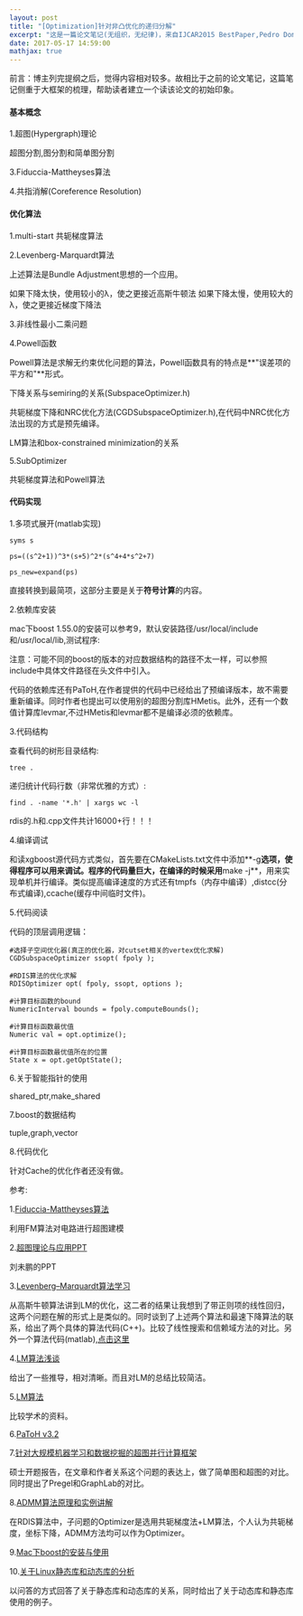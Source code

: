 ```yaml
---
layout: post
title: "[Optimization]针对非凸优化的递归分解"
excerpt: "这是一篇论文笔记(无组织，无纪律)，来自IJCAR2015 BestPaper,Pedro Domingos的作品，《Recursive Decomposition for Nonconvex Optimization》文中提出了RDIS算法。"
date: 2017-05-17 14:59:00
mathjax: true
---
```

<script type="text/javascript" src="http://cdn.mathjax.org/mathjax/latest/MathJax.js?config=default"></script>

前言：博主列完提纲之后，觉得内容相对较多。故相比于之前的论文笔记，这篇笔记侧重于大框架的梳理，帮助读者建立一个读该论文的初始印象。

#### 基本概念

1.超图(Hypergraph)理论

  超图分割,图分割和简单图分割

3.Fiduccia-Mattheyses算法

4.共指消解(Coreference Resolution)


#### 优化算法

1.multi-start 共轭梯度算法

2.Levenberg-Marquardt算法

上述算法是Bundle Adjustment思想的一个应用。

如果下降太快，使用较小的λ，使之更接近高斯牛顿法 
如果下降太慢，使用较大的λ，使之更接近梯度下降法

3.非线性最小二乘问题

4.Powell函数

Powell算法是求解无约束优化问题的算法，Powell函数具有的特点是**"误差项的平方和"**形式。

下降关系与semiring的关系(SubspaceOptimizer.h)

共轭梯度下降和NRC优化方法(CGDSubspaceOptimizer.h),在代码中NRC优化方法出现的方式是预先编译。

LM算法和box-constrained minimization的关系

5.SubOptimizer

共轭梯度算法和Powell算法

#### 代码实现

1.多项式展开(matlab实现)

    syms s

    ps=((s^2+1))^3*(s+5)^2*(s^4+4*s^2+7)

    ps_new=expand(ps)

直接转换到最简项，这部分主要是关于**符号计算**的内容。

2.依赖库安装

mac下boost 1.55.0的安装可以参考9，默认安装路径/usr/local/include和/usr/local/lib,测试程序:

<script src="https://gist.github.com/zhpmatrix/f6879b053a0bdafb942a3deb801bfb2d.js"></script>

注意：可能不同的boost的版本的对应数据结构的路径不太一样，可以参照include中具体文件路径在头文件中引入。

代码的依赖库还有PaToH,在作者提供的代码中已经给出了预编译版本，故不需要重新编译。同时作者也提出可以使用别的超图分割库HMetis。此外，还有一个数值计算库levmar,不过HMetis和levmar都不是编译必须的依赖库。

3.代码结构

查看代码的树形目录结构:

    tree .

递归统计代码行数（非常优雅的方式）:

    find . -name '*.h' | xargs wc -l

rdis的.h和.cpp文件共计16000+行！！！

4.编译调试

和读xgboost源代码方式类似，首先要在CMakeLists.txt文件中添加**-g**选项，使得程序可以用来调试。程序的代码量巨大，在编译的时候采用**make -j**，用来实现单机并行编译。类似提高编译速度的方式还有tmpfs（内存中编译）,distcc(分布式编译),ccache(缓存中间临时文件)。

5.代码阅读

代码的顶层调用逻辑：

    #选择子空间优化器(真正的优化器，对cutset相关的vertex优化求解)
    CGDSubspaceOptimizer ssopt( fpoly );
    
    #RDIS算法的优化求解
    RDISOptimizer opt( fpoly, ssopt, options );

    #计算目标函数的bound
    NumericInterval bounds = fpoly.computeBounds();
    
    #计算目标函数最优值
    Numeric val = opt.optimize();

    #计算目标函数最优值所在的位置
    State x = opt.getOptState();

6.关于智能指针的使用

shared_ptr,make_shared

7.boost的数据结构

tuple,graph,vector

8.代码优化

针对Cache的优化作者还没有做。

参考:

1.[Fiduccia-Mattheyses算法](http://blog.csdn.net/peterchan88/article/details/68952839)

利用FM算法对电路进行超图建模

2.[超图理论与应用PPT](https://wenku.baidu.com/view/6b1b0527a5e9856a56126021.html)

刘未鹏的PPT

3.[Levenberg–Marquardt算法学习](http://www.tuicool.com/articles/jEzaIbR)

从高斯牛顿算法讲到LM的优化，这二者的结果让我想到了带正则项的线性回归，这两个问题在解的形式上是类似的。同时谈到了上述两个算法和最速下降算法的联系，给出了两个具体的算法代码(C++)。比较了线性搜索和信赖域方法的对比。另外一个算法代码(matlab),[点击这里](http://www.cppblog.com/abilitytao/archive/2010/12/10/136058.html)

4.[LM算法浅谈](http://blog.csdn.net/liu14lang/article/details/53991897)

给出了一些推导，相对清晰。而且对LM的总结比较简洁。

5.[LM算法](https://wenku.baidu.com/view/b27b577d453610661ed9f4a8.html)

比较学术的资料。

6.[PaToH v3.2](http://bmi.osu.edu/~umit/software.html#datacutter)

7.[针对大规模机器学习和数据挖掘的超图并行计算框架](http://www.docin.com/p-1070025242.html)

硕士开题报告，在文章和作者关系这个问题的表达上，做了简单图和超图的对比。同时提出了Pregel和GraphLab的对比。

8.[ADMM算法原理和实例讲解](https://wenku.baidu.com/view/443092cb650e52ea54189840.html)

在RDIS算法中，子问题的Optimizer是选用共轭梯度法+LM算法，个人认为共轭梯度，坐标下降，ADMM方法均可以作为Optimizer。

9.[Mac下boost的安装与使用](http://blog.csdn.net/pyang1989/article/details/41725747)

10.[关于Linux静态库和动态库的分析](http://www.cnblogs.com/hzh1024n/archive/2009/09/17/1568357.html)

以问答的方式回答了关于静态库和动态库的关系，同时给出了关于动态库和静态库使用的例子。